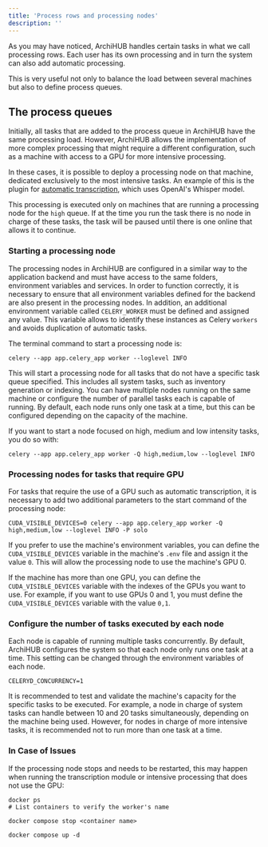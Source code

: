 ```yaml
---
title: 'Process rows and processing nodes'
description: ''
---
```


As you may have noticed, ArchiHUB handles certain tasks in what we call processing rows. Each user has its own processing and in turn the system can also add automatic processing.

This is very useful not only to balance the load between several machines but also to define process queues.

## The process queues

Initially, all tasks that are added to the process queue in ArchiHUB have the same processing load. However, ArchiHUB allows the implementation of more complex processing that might require a different configuration, such as a machine with access to a GPU for more intensive processing.

In these cases, it is possible to deploy a processing node on that machine, dedicated exclusively to the most intensive tasks. An example of this is the plugin for [automatic transcription](../transcribe), which uses OpenAI's Whisper model.

This processing is executed only on machines that are running a processing node for the `high` queue. If at the time you run the task there is no node in charge of these tasks, the task will be paused until there is one online that allows it to continue.

### Starting a processing node

The processing nodes in ArchiHUB are configured in a similar way to the application backend and must have access to the same folders, environment variables and services. In order to function correctly, it is necessary to ensure that all environment variables defined for the backend are also present in the processing nodes. In addition, an additional environment variable called `CELERY_WORKER` must be defined and assigned any value. This variable allows to identify these instances as Celery `workers` and avoids duplication of automatic tasks.

The terminal command to start a processing node is:

```
celery --app app.celery_app worker --loglevel INFO
```

This will start a processing node for all tasks that do not have a specific task queue specified. This includes all system tasks, such as inventory generation or indexing. You can have multiple nodes running on the same machine or configure the number of parallel tasks each is capable of running. By default, each node runs only one task at a time, but this can be configured depending on the capacity of the machine.

If you want to start a node focused on high, medium and low intensity tasks, you do so with:

```
celery --app app.celery_app worker -Q high,medium,low --loglevel INFO
```

### Processing nodes for tasks that require GPU

For tasks that require the use of a GPU such as automatic transcription, it is necessary to add two additional parameters to the start command of the processing node:

```
CUDA_VISIBLE_DEVICES=0 celery --app app.celery_app worker -Q high,medium,low --loglevel INFO -P solo
```

If you prefer to use the machine's environment variables, you can define the `CUDA_VISIBLE_DEVICES` variable in the machine's `.env` file and assign it the value `0`. This will allow the processing node to use the machine's GPU 0.

If the machine has more than one GPU, you can define the `CUDA_VISIBLE_DEVICES` variable with the indexes of the GPUs you want to use. For example, if you want to use GPUs 0 and 1, you must define the `CUDA_VISIBLE_DEVICES` variable with the value `0,1`.

### Configure the number of tasks executed by each node

Each node is capable of running multiple tasks concurrently. By default, ArchiHUB configures the system so that each node only runs one task at a time. This setting can be changed through the environment variables of each node.

```
CELERYD_CONCURRENCY=1
```
It is recommended to test and validate the machine's capacity for the specific tasks to be executed. For example, a node in charge of system tasks can handle between 10 and 20 tasks simultaneously, depending on the machine being used. However, for nodes in charge of more intensive tasks, it is recommended not to run more than one task at a time.

### In Case of Issues

If the processing node stops and needs to be restarted, this may happen when running the transcription module or intensive processing that does not use the GPU:

```
docker ps  
# List containers to verify the worker's name  

docker compose stop <container name>  

docker compose up -d  
```